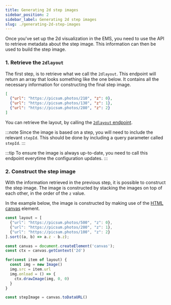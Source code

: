 ```yaml
---
title: Generating 2d step images
sidebar_position: 2
sidebar_label: Generating 2d step images
slug: ./generating-2d-step-images
---
```


Once you've set up the 2d visualization in the EMS, you need to  use the
API to retrieve metadata about the step image. This information can then
be used to build the step image.

### 1. Retrieve the `2dlayout`
The first step, is to retrieve what we call the `2dlayout`. This
endpoint will return an array that looks something like the one below.
It contains all the necessary information for constructing the final
step image.

```json
[
  {"url": "https://picsum.photos/210", "z": 0},
  {"url": "https://picsum.photos/130", "z": 1},
  {"url": "https://picsum.photos/280", "z": 2}
]
```

You can retrieve the layout, by calling the
[`2dlayout`
endpoint](/apis/configurator#tag/Configurator/paths/~1configurator~1{version}~1configurator~1{id}~12dlayout/get).

:::note 
Since the image is based on a step, you will need to include the
relevant `stepId`. This should be done by including a query parameter
called `stepId`.
:::

:::tip
To ensure the image is always up-to-date, you need to call this endpoint
everytime the configuration updates.
:::

### 2. Construct the step image
With the information retrieved in the previous step, it is possible to
construct the step image. The image is constructed by stacking the images
on top of each other, in the order of the `z` value.

In the example below, the image is constructed by making use of the [HTML
canvas](https://developer.mozilla.org/en-US/docs/Web/API/Canvas_API/Tutorial)
element.

```js
const layout = [
  {"url": "https://picsum.photos/500", "z": 0},
  {"url": "https://picsum.photos/200", "z": 1},
  {"url": "https://picsum.photos/100", "z": 2}
].sort((a, b) => a.z - b.z);

const canvas = document.createElement('canvas');
const ctx = canvas.getContext('2d')

for(const item of layout) {
  const img = new Image()
  img.src = item.url
  img.onload = () => {
    ctx.drawImage(img, 0, 0)
  }
}

const stepImage = canvas.toDataURL()
```